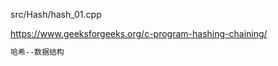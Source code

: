 src/Hash/hash_01.cpp

https://www.geeksforgeeks.org/c-program-hashing-chaining/
```txt
哈希--数据结构
    
```